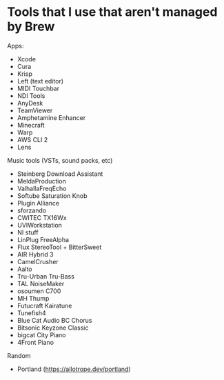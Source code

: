 # Tools that I use that aren't managed by Brew

Apps:
- Xcode
- Cura
- Krisp
- Left (text editor)
- MIDI Touchbar
- NDI Tools
- AnyDesk
- TeamViewer
- Amphetamine Enhancer
- Minecraft
- Warp
- AWS CLI 2
- Lens

Music tools (VSTs, sound packs, etc)
- Steinberg Download Assistant
- MeldaProduction
- ValhallaFreqEcho
- Softube Saturation Knob
- Plugin Alliance
- sforzando
- CWITEC TX16Wx
- UVIWorkstation
- NI stuff
- LinPlug FreeAlpha
- Flux StereoTool + BitterSweet
- AIR Hybrid 3
- CamelCrusher
- Aalto
- Tru-Urban Tru-Bass
- TAL NoiseMaker
- osoumen C700
- MH Thump
- Futucraft Kairatune
- Tunefish4
- Blue Cat Audio BC Chorus
- Bitsonic Keyzone Classic
- bigcat City Piano
- 4Front Piano

Random
- Portland (https://allotrope.dev/portland)
